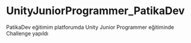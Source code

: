 # UnityJuniorProgrammer_PatikaDev
 PatikaDev eğitimim platforumda Unity Junior Programmer eğitiminde Challenge yapıldı

